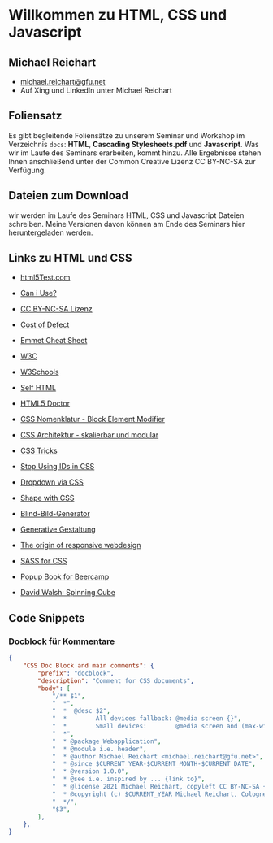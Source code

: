 # Willkommen zu HTML, CSS und Javascript
## Michael Reichart
- michael.reichart@gfu.net
- Auf Xing und LinkedIn unter Michael Reichart

 ## Foliensatz
Es gibt begleitende Foliensätze zu unserem Seminar und Workshop im Verzeichnis `docs`: **HTML**, **Cascading Stylesheets.pdf** und **Javascript**. Was wir im Laufe des Seminars erarbeiten, kommt hinzu. Alle Ergebnisse stehen Ihnen anschließend unter der Common Creative Lizenz CC BY-NC-SA zur Verfügung.

## Dateien zum Download
wir werden im Laufe des Seminars HTML, CSS und Javascript Dateien schreiben. Meine Versionen davon können am Ende des Seminars hier heruntergeladen werden.

## Links zu HTML und CSS
- [html5Test.com](http://html5test.com/index.html)
- [Can i Use?](https://caniuse.com/)
- [CC BY-NC-SA Lizenz](https://creativecommons.org/licenses/by-nc-sa/3.0/de/)
- [Cost of Defect](http://thklein.com/de_DE/cost-of-defect/)
- [Emmet Cheat Sheet](https://docs.emmet.io/cheat-sheet/)

- [W3C](https://www.w3.org/TR/)
- [W3Schools](https://www.w3schools.com/)
- [Self HTML](https://wiki.selfhtml.org/)
- [HTML5 Doctor](http://html5doctor.com/)
 
- [CSS Nomenklatur - Block Element Modifier](http://getbem.com/introduction/)
- [CSS Architektur - skalierbar und modular](http://smacss.com/)

- [CSS Tricks](https://css-tricks.com/)
- [Stop Using IDs in CSS](https://medium.com/@zenbox/stop-using-ids-in-css-e79a860838c6)
- [Dropdown via CSS](https://css-tricks.com/solved-with-css-dropdown-menus/)
- [Shape with CSS](https://css-tricks.com/the-shapes-of-css/)
 

- [Blind-Bild-Generator](https://picsum.photos/)
- [Generative Gestaltung](http://www.generative-gestaltung.de/)
- [The origin of responsive webdesign](https://alistapart.com/article/responsive-web-design/)
- [SASS for CSS](https://sass-lang.com/guide)

- [Popup Book for Beercamp](https://2012.beercamp.nclud.com/)
- [David Walsh: Spinning Cube](https://davidwalsh.name/css-cube)

## Code Snippets
### Docblock für Kommentare
```json
{
	"CSS Doc Block and main comments": {
		"prefix": "docblock",
		"description": "Comment for CSS documents",
		"body": [
			"/** $1",
			"  *",
			"  *  @desc $2",
			"  *        All devices fallback: @media screen {}",
			"  *        Small devices:        @media screen and (max-width:768px) {}",
			"  *",
			"  * @package Webapplication",
			"  * @module i.e. header",
			"  * @author Michael Reichart <michael.reichart@gfu.net>",
			"  * @since $CURRENT_YEAR-$CURRENT_MONTH-$CURRENT_DATE",
			"  * @version 1.0.0",
			"  * @see i.e. inspired by ... {link to}",
			"  * @license 2021 Michael Reichart, copyleft CC BY-NC-SA {https://creativecommons.org/licenses/by-nc-sa/2.0/de/}",
			"  * @copyright (c) $CURRENT_YEAR Michael Reichart, Cologne",
			"  */",
			"$3",
		],
	},
}
```